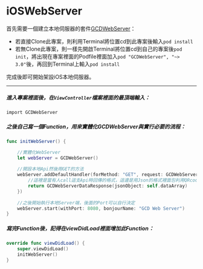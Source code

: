 # iOSWebServer

首先需要一個建立本地伺服器的套件[GCDWebServer](https://github.com/swisspol/GCDWebServer)：  
* 若直接Clone此專案，則利用Terminal將位置cd到此專案後輸入`pod install`  
* 若無Clone此專案，則一樣先開啟Terminal將位置cd到自己的專案後`pod init`，將出現在專案裡面的Podfile裡面加入`pod "GCDWebServer", "~> 3.0"`後，再回到Terminal上輸入`pod install`  

完成後即可開始架設iOS本地伺服器。
****

##### 進入專案裡面後，在`ViewController`檔案裡面的最頂端輸入：

`import GCDWebServer`

##### 之後自己寫一個Function，用來實體化GCDWebServer與實行必要的流程：

```swift
func initWebServer() {

    //實體化WebServer
    let webServer = GCDWebServer()
    
    //開設本地Api然後用GET的方法
    webServer.addDefaultHandler(forMethod: "GET", request: GCDWebServerRequest.self, processBlock: {request in
        //這裡是當有人call這支Api時回傳的格式，這邊是用Json的格式裡面包利用QRcode掃描到的訊息
        return GCDWebServerDataResponse(jsonObject: self.dataArray) 
    })
    
    //之後開始執行本地Server端，後面的Port可以自行決定
    webServer.start(withPort: 8080, bonjourName: "GCD Web Server")
}
```

##### 寫完Function後，記得在viewDidLoad裡面增加此Function：

```swift
override func viewDidLoad() {
    super.viewDidLoad()
    initWebServer()
}
```
